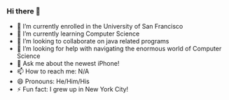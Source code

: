 ### Hi there 👋


- 🔭 I’m currently enrolled in the University of San Francisco 
- 🌱 I’m currently learning Computer Science
- 👯 I’m looking to collaborate on java related programs
- 🤔 I’m looking for help with navigating the enormous world of Computer Science
- 💬 Ask me about the newest iPhone!
- 📫 How to reach me: N/A
- 😄 Pronouns: He/Him/His
- ⚡ Fun fact: I grew up in New York City!
